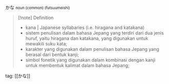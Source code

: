 かな
<small>noun (common) (futsuumeishi)
</small>
>[!note] Definition
>- kana | Japanese syllabaries (i.e. hiragana and katakana)
>- sistem penulisan dalam bahasa Jepang yang terdiri dari dua jenis huruf, yaitu hiragana dan katakana, yang digunakan untuk mewakili suku kata;  
>- karakter yang digunakan dalam penulisan bahasa Jepang yang berasal dari bentuk kanji;  
>- simbol fonetik yang digunakan dalam kombinasi dengan kanji untuk membentuk kalimat dalam bahasa Jepang;

tag: [[かな]]